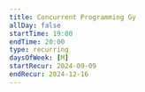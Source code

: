 ```yaml
---
title: Concurrent Programming Gy
allDay: false
startTime: 19:00
endTime: 20:00
type: recurring
daysOfWeek: [M]
startRecur: 2024-09-09
endRecur: 2024-12-16
---
```

